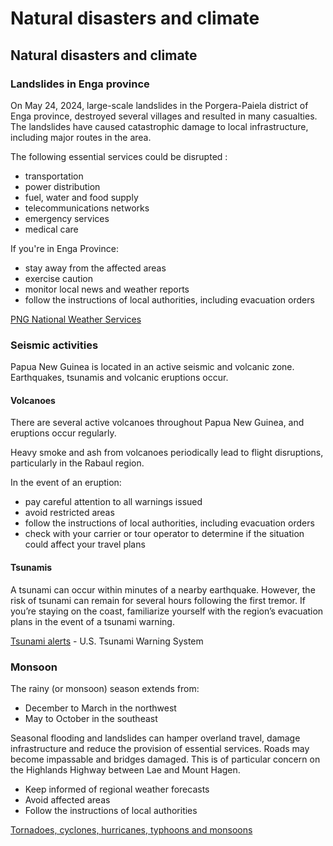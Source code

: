 # Natural disasters and climate

## Natural disasters and climate

### Landslides in Enga province

On May 24, 2024, large-scale landslides in the Porgera-Paiela district of Enga province, destroyed several villages and resulted in many casualties. The landslides have caused catastrophic damage to local infrastructure, including major routes in the area.

The following essential services could be disrupted :

* transportation
* power distribution
* fuel, water and food supply
* telecommunications networks
* emergency services
* medical care

If you're in Enga Province:

* stay away from the affected areas
* exercise caution
* monitor local news and weather reports
* follow the instructions of local authorities, including evacuation orders

[PNG National Weather Services](http://www.pngmet.gov.pg/)

### Seismic activities

Papua New Guinea is located in an active seismic and volcanic zone. Earthquakes, tsunamis and volcanic eruptions occur.

#### Volcanoes

There are several active volcanoes throughout Papua New Guinea, and eruptions occur regularly.

Heavy smoke and ash from volcanoes periodically lead to flight disruptions, particularly in the Rabaul region.

In the event of an eruption:

* pay careful attention to all warnings issued
* avoid restricted areas
* follow the instructions of local authorities, including evacuation orders
* check with your carrier or tour operator to determine if the situation could affect your travel plans

#### Tsunamis

A tsunami can occur within minutes of a nearby earthquake. However, the risk of tsunami can remain for several hours following the first tremor. If you’re staying on the coast, familiarize yourself with the region’s evacuation plans in the event of a tsunami warning.

[Tsunami alerts](https://www.tsunami.gov/) - U.S. Tsunami Warning System

### Monsoon

The rainy (or monsoon) season extends from:

* December to March in the northwest
* May to October in the southeast

Seasonal flooding and landslides can hamper overland travel, damage infrastructure and reduce the provision of essential services. Roads may become impassable and bridges damaged. This is of particular concern on the Highlands Highway between Lae and Mount Hagen.

* Keep informed of regional weather forecasts
* Avoid affected areas
* Follow the instructions of local authorities

[Tornadoes, cyclones, hurricanes, typhoons and monsoons](https://travel.gc.ca/travelling/health-safety/hurricanes-typhoons-cyclones-monsoons)